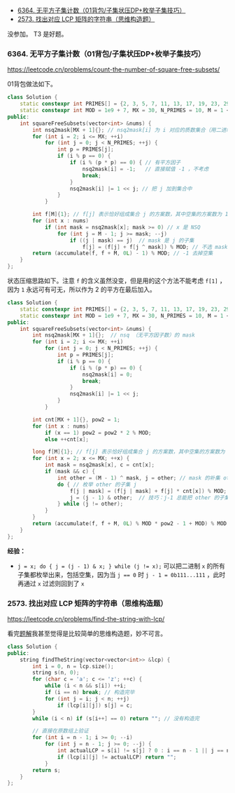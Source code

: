 <!-- @import "[TOC]" {cmd="toc" depthFrom=1 depthTo=6 orderedList=false} -->

<!-- code_chunk_output -->

- [6364. 无平方子集计数（01背包/子集状压DP+枚举子集技巧）](#-6364-无平方子集计数01背包子集状压dp枚举子集技巧)
- [2573. 找出对应 LCP 矩阵的字符串（思维构造题）](#-2573-找出对应-lcp-矩阵的字符串思维构造题)

<!-- /code_chunk_output -->

没参加。 T3 是好题。

### 6364. 无平方子集计数（01背包/子集状压DP+枚举子集技巧）

https://leetcode.cn/problems/count-the-number-of-square-free-subsets/

01背包做法如下。

```cpp
class Solution {
    static constexpr int PRIMES[] = {2, 3, 5, 7, 11, 13, 17, 19, 23, 29};
    static constexpr int MOD = 1e9 + 7, MX = 30, N_PRIMES = 10, M = 1 << N_PRIMES;
public:
    int squareFreeSubsets(vector<int> &nums) {
        int nsq2mask[MX + 1]{}; // nsq2mask[i] 为 i 对应的质数集合（用二进制表示）
        for (int i = 2; i <= MX; ++i)
            for (int j = 0; j < N_PRIMES; ++j) {
                int p = PRIMES[j];
                if (i % p == 0) {
                    if (i % (p * p) == 0) { // 有平方因子
                        nsq2mask[i] = -1;   // 直接赋值 -1 ，不考虑
                        break;
                    }
                    nsq2mask[i] |= 1 << j; // 把 j 加到集合中
                }
            }

        int f[M]{1}; // f[j] 表示恰好组成集合 j 的方案数，其中空集的方案数为 1
        for (int x : nums)
            if (int mask = nsq2mask[x]; mask >= 0) // x 是 NSQ
                for (int j = M - 1; j >= mask; --j)
                    if ((j | mask) == j)  // mask 是 j 的子集
                        f[j] = (f[j] + f[j ^ mask]) % MOD; // 不选 mask + 选 mask
        return (accumulate(f, f + M, 0L) - 1) % MOD; // -1 去掉空集
    }
};
```

状态压缩思路如下。注意 `f` 的含义虽然没变，但是用的这个方法不能考虑 `f[1]` ，因为 `1` 永远可有可无，所以作为 2 的平方在最后加入。

```cpp
class Solution {
    static constexpr int PRIMES[] = {2, 3, 5, 7, 11, 13, 17, 19, 23, 29};
    static constexpr int MOD = 1e9 + 7, MX = 30, N_PRIMES = 10, M = 1 << N_PRIMES;
public:
    int squareFreeSubsets(vector<int> &nums) {
        int nsq2mask[MX + 1]{};  // nsq （无平方因子数）的 mask
        for (int i = 2; i <= MX; ++i)
            for (int j = 0; j < N_PRIMES; ++j) {
                int p = PRIMES[j];
                if (i % p == 0) {
                    if (i % (p * p) == 0) {
                        nsq2mask[i] = 0;
                        break;
                    }
                    nsq2mask[i] |= 1 << j;
                }
            }

        int cnt[MX + 1]{}, pow2 = 1;
        for (int x : nums)
            if (x == 1) pow2 = pow2 * 2 % MOD;
            else ++cnt[x];

        long f[M]{1}; // f[j] 表示恰好组成集合 j 的方案数，其中空集的方案数为 1
        for (int x = 2; x <= MX; ++x) {
            int mask = nsq2mask[x], c = cnt[x];
            if (mask && c) {
                int other = (M - 1) ^ mask, j = other; // mask 的补集 other
                do { // 枚举 other 的子集 j
                    f[j | mask] = (f[j | mask] + f[j] * cnt[x]) % MOD; // 不选 mask + 选 mask
                    j = (j - 1) & other;  // 技巧：j-1 总能把 other 的子集枚举出来，再用 other 把无效数字跳过
                } while (j != other);
            }
        }
        return (accumulate(f, f + M, 0L) % MOD * pow2 - 1 + MOD) % MOD; // -1 去掉空集，+MOD 保证非负
    }
};
```

**经验：**
- `j = x; do { j = (j - 1) & x; } while (j != x);` 可以把二进制 `x` 的所有子集都枚举出来，包括空集，因为当 `j == 0` 时 `j - 1 = 0b111...111` ，此时再通过 `x` 过滤则回到了 `x`

### 2573. 找出对应 LCP 矩阵的字符串（思维构造题）

https://leetcode.cn/problems/find-the-string-with-lcp/

看完[题解](https://leetcode.cn/problems/find-the-string-with-lcp/solution/tan-xin-gou-zao-yan-zheng-o1e-wai-kong-j-82ik/)我甚至觉得是比较简单的思维构造题，妙不可言。

```cpp
class Solution {
public:
    string findTheString(vector<vector<int>> &lcp) {
        int i = 0, n = lcp.size();
        string s(n, 0);
        for (char c = 'a'; c <= 'z'; ++c) {
            while (i < n && s[i]) ++i;
            if (i == n) break; // 构造完毕
            for (int j = i; j < n; ++j)
                if (lcp[i][j]) s[j] = c;
        }
        while (i < n) if (s[i++] == 0) return ""; // 没有构造完

        // 直接在原数组上验证
        for (int i = n - 1; i >= 0; --i)
            for (int j = n - 1; j >= 0; --j) {
                int actualLCP = s[i] != s[j] ? 0 : i == n - 1 || j == n - 1 ? 1 : lcp[i + 1][j + 1] + 1;
                if (lcp[i][j] != actualLCP) return "";
            }
        return s;
    }
};
```
